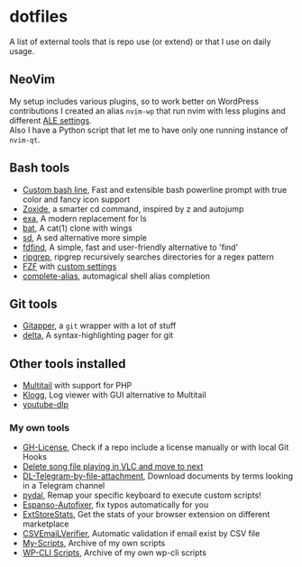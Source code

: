 # dotfiles

A list of external tools that is repo use (or extend) or that I use on daily usage.

## NeoVim

My setup includes various plugins, so to work better on WordPress contributions I created an alias `nvim-wp` that run nvim with less plugins and different [ALE settings](.vim/custom/custom-ale.vim).  
Also I have a Python script that let me to have only one running instance of `nvim-qt`.

## Bash tools

* [Custom bash line](https://github.com/petobens/trueline), Fast and extensible bash powerline prompt with true color and fancy icon support
* [Zoxide](https://github.com/ajeetdsouza/zoxide), a smarter cd command, inspired by z and autojump
* [exa](https://the.exa.website/), A modern replacement for ls
* [bat](https://github.com/sharkdp/bat), A cat(1) clone with wings
* [sd](https://github.com/chmln/sd), A sed alternative more simple
* [fdfind](https://github.com/sharkdp/fd), A simple, fast and user-friendly alternative to 'find'
* [ripgrep](https://github.com/BurntSushi/ripgrep), ripgrep recursively searches directories for a regex pattern
* [FZF](https://github.com/junegunn/fzf) with [custom settings](https://github.com/Mte90/dotfiles/tree/master/.bash/fzf)
* [complete-alias](https://github.com/cykerway/complete-alias), automagical shell alias completion

## Git tools

* [Gitapper](https://github.com/Mte90/gitapper), a `git` wrapper with a lot of stuff
* [delta](https://github.com/dandavison/delta), A syntax-highlighting pager for git 

## Other tools installed

* [Multitail](https://www.vanheusden.com/multitail/) with support for PHP
* [Klogg](https://github.com/variar/klogg/), Log viewer with GUI alternative to Multitail
* [youtube-dlp](https://github.com/yt-dlp/yt-dlp)

### My own tools

* [GH-License](https://github.com/Mte90/GH-License), Check if a repo include a license manually or with local Git Hooks
* [Delete song file playing in VLC and move to next](https://github.com/Mte90/My-Scripts/blob/master/misc/delete_song_by_dbus.py)
* [DL-Telegram-by-file-attachment](https://github.com/Mte90/DL-Telegram-by-file-attachment/), Download documents by terms looking in a Telegram channel
* [pydal](https://github.com/Mte90/pydal), Remap your specific keyboard to execute custom scripts!
* [Espanso-Autofixer](https://github.com/Mte90/espanso-typofixer), fix typos automatically for you 
* [ExtStoreStats](https://github.com/Mte90/ExtStoreStats), Get the stats of your browser extension on different marketplace
* [CSVEmaiLVerifier](https://github.com/CodeAtCode/CSVEmailVerifier), Automatic validation if email exist by CSV file
* [My-Scripts](https://github.com/Mte90/My-Scripts), Archive of my own scripts
* [WP-CLI Scripts](https://github.com/CodeAtCode/WPCli-scripts), Archive of my own wp-cli scripts
